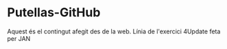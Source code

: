 # Putellas-GitHub
Aquest és el contingut afegit des de la web.
Línia de l'exercici 4Update feta per JAN
